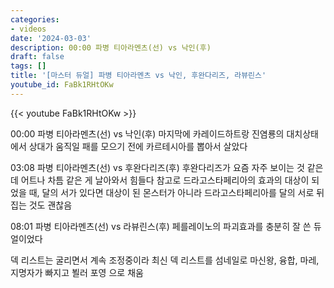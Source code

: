 ```yaml
---
categories:
- videos
date: '2024-03-03'
description: 00:00 파병 티아라멘츠(선) vs 낙인(후)
draft: false
tags: []
title: '[마스터 듀얼] 파병 티아라멘츠 vs 낙인, 후완다리즈, 라뷰린스'
youtube_id: FaBk1RHtOKw
---
```



{{< youtube FaBk1RHtOKw >}}

00:00 파병 티아라멘츠(선) vs 낙인(후)
마지막에 카레이드하트랑 진염룡의 대치상태에서 상대가 움직일 패를 모으기 전에 카르테시아를 뽑아서 살았다

03:08 파병 티아라멘츠(선) vs 후완다리즈(후)
후완다리즈가 요즘 자주 보이는 것 같은데 어트나 차틈 같은 게 날아와서 힘들다
참고로 드라고스타페리아의 효과의 대상이 되었을 때, 달의 서가 있다면 대상이 된 몬스터가 아니라 드라고스타페리아를 달의 서로 뒤집는 것도 괜찮음

08:01 파병 티아라멘츠(선) vs 라뷰린스(후)
페를레이노의 파괴효과를 충분히 잘 쓴 듀얼이었다

덱 리스트는 굴리면서 계속 조정중이라 최신 덱 리스트를 섬네일로
마신왕, 융합, 마레, 지명자가 빠지고 뵐러 포영 으로 채움